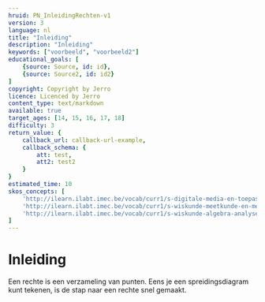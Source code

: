 ```yaml
---
hruid: PN_InleidingRechten-v1
version: 3
language: nl
title: "Inleiding"
description: "Inleiding"
keywords: ["voorbeeld", "voorbeeld2"]
educational_goals: [
    {source: Source, id: id}, 
    {source: Source2, id: id2}
]
copyright: Copyright by Jerro
licence: Licenced by Jerro
content_type: text/markdown
available: true
target_ages: [14, 15, 16, 17, 18]
difficulty: 3
return_value: {
    callback_url: callback-url-example,
    callback_schema: {
        att: test,
        att2: test2
    }
}
estimated_time: 10
skos_concepts: [
    'http://ilearn.ilabt.imec.be/vocab/curr1/s-digitale-media-en-toepassingen', 
    'http://ilearn.ilabt.imec.be/vocab/curr1/s-wiskunde-meetkunde-en-metend-rekenen', 
    'http://ilearn.ilabt.imec.be/vocab/curr1/s-wiskunde-algebra-analyse'
]
---
```


# Inleiding
Een rechte is een verzameling van punten. Eens je een spreidingsdiagram kunt tekenen, is de stap naar een rechte snel gemaakt.